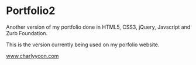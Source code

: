 Portfolio2
==========

Another version of my portfolio done in HTML5, CSS3, jQuery, Javscript and Zurb Foundation.

This is the version currently being used on my porfolio website.

www.charlyyoon.com
